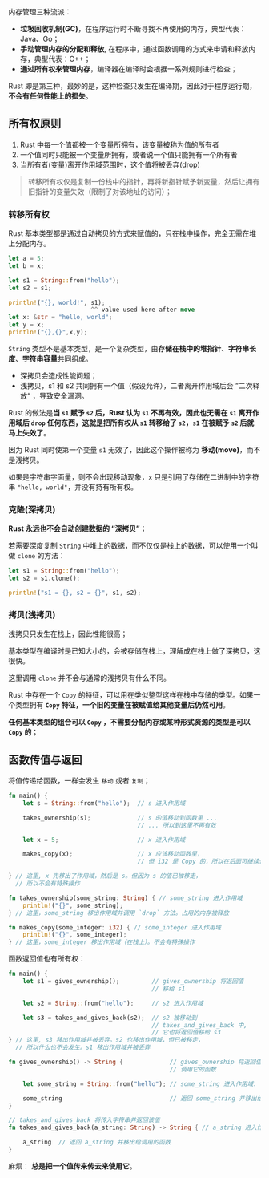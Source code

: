 

内存管理三种流派：

- **垃圾回收机制(GC)**，在程序运行时不断寻找不再使用的内存，典型代表：Java、Go；
- **手动管理内存的分配和释放**, 在程序中，通过函数调用的方式来申请和释放内存，典型代表：C++；
- **通过所有权来管理内存**，编译器在编译时会根据一系列规则进行检查；

 Rust 即是第三种，最妙的是，这种检查只发生在编译期，因此对于程序运行期，**不会有任何性能上的损失**。

## 所有权原则

1. Rust 中每一个值都被一个变量所拥有，该变量被称为值的所有者
2. 一个值同时只能被一个变量所拥有，或者说一个值只能拥有一个所有者
3. 当所有者(变量)离开作用域范围时，这个值将被丢弃(drop)



> 转移所有权仅是复制一份栈中的指针，再将新指针赋予新变量，然后让拥有旧指针的变量失效（限制了对该地址的访问）；

### 转移所有权

Rust 基本类型都是通过自动拷贝的方式来赋值的，只在栈中操作，完全无需在堆上分配内存。

```rust
let a = 5;
let b = x;

let s1 = String::from("hello");
let s2 = s1;

println!("{}, world!", s1);
                       ^^ value used here after move
let x: &str = "hello, world";
let y = x;
println!("{},{}",x,y);
```

`String` 类型不是基本类型，是一个复杂类型，由**存储在栈中的堆指针**、**字符串长度**、**字符串容量**共同组成。

+ 深拷贝会造成性能问题；
+ 浅拷贝，s1 和 s2 共同拥有一个值（假设允许），二者离开作用域后会 ”二次释放“ ，导致安全漏洞。

Rust 的做法是**当 `s1` 赋予 `s2` 后，Rust 认为 `s1` 不再有效，因此也无需在 `s1` 离开作用域后 `drop` 任何东西，这就是把所有权从 `s1` 转移给了 `s2`，`s1` 在被赋予 `s2` 后就马上失效了**。

因为 Rust 同时使第一个变量 `s1` 无效了，因此这个操作被称为 **移动(move)**，而不是浅拷贝。

如果是字符串字面量，则不会出现移动现象，`x` 只是引用了存储在二进制中的字符串 `"hello, world"`，并没有持有所有权。

### 克隆(深拷贝)

**Rust 永远也不会自动创建数据的 “深拷贝”**；

若需要深度复制 `String` 中堆上的数据，而不仅仅是栈上的数据，可以使用一个叫做 `clone` 的方法：

```rust
let s1 = String::from("hello");
let s2 = s1.clone();

println!("s1 = {}, s2 = {}", s1, s2);
```

### 拷贝(浅拷贝)

浅拷贝只发生在栈上，因此性能很高；

基本类型在编译时是已知大小的，会被存储在栈上，理解成在栈上做了深拷贝，这很快。

这里调用 `clone` 并不会与通常的浅拷贝有什么不同。

Rust 中存在一个 `Copy` 的特征，可以用在类似整型这样在栈中存储的类型。如果一个类型拥有 **`Copy` 特征，一个旧的变量在被赋值给其他变量后仍然可用**。

**任何基本类型的组合可以 `Copy` ，不需要分配内存或某种形式资源的类型是可以 `Copy` 的**；

## 函数传值与返回

将值传递给函数，一样会发生 `移动` 或者 `复制`；

```rust
fn main() {
    let s = String::from("hello");  // s 进入作用域

    takes_ownership(s);             // s 的值移动到函数里 ...
                                    // ... 所以到这里不再有效

    let x = 5;                      // x 进入作用域

    makes_copy(x);                  // x 应该移动函数里，
                                    // 但 i32 是 Copy 的，所以在后面可继续使用 x

} // 这里, x 先移出了作用域，然后是 s。但因为 s 的值已被移走，
  // 所以不会有特殊操作

fn takes_ownership(some_string: String) { // some_string 进入作用域
    println!("{}", some_string);
} // 这里，some_string 移出作用域并调用 `drop` 方法。占用的内存被释放

fn makes_copy(some_integer: i32) { // some_integer 进入作用域
    println!("{}", some_integer);
} // 这里，some_integer 移出作用域（在栈上）。不会有特殊操作
```

函数返回值也有所有权：

```rust
fn main() {
    let s1 = gives_ownership();         // gives_ownership 将返回值
                                        // 移给 s1

    let s2 = String::from("hello");     // s2 进入作用域

    let s3 = takes_and_gives_back(s2);  // s2 被移动到
                                        // takes_and_gives_back 中,
                                        // 它也将返回值移给 s3
} // 这里, s3 移出作用域并被丢弃。s2 也移出作用域，但已被移走，
  // 所以什么也不会发生。s1 移出作用域并被丢弃

fn gives_ownership() -> String {             // gives_ownership 将返回值移动给
                                             // 调用它的函数

    let some_string = String::from("hello"); // some_string 进入作用域.

    some_string                              // 返回 some_string 并移出给调用的函数
}

// takes_and_gives_back 将传入字符串并返回该值
fn takes_and_gives_back(a_string: String) -> String { // a_string 进入作用域

    a_string  // 返回 a_string 并移出给调用的函数
}
```

麻烦： **总是把一个值传来传去来使用它**。

